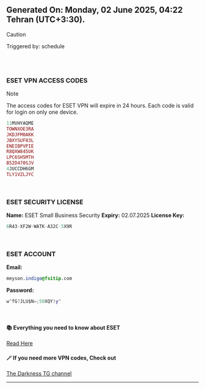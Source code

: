 ## Generated On: Monday, 02 June 2025, 04:22 Tehran (UTC+3:30).

> [!CAUTION]
> Triggered by: schedule

<br><br>

### ESET VPN ACCESS CODES

> [!NOTE]
> The access codes for ESET VPN will expire in 24 hours.
> Each code is valid for login on only one device.

```ruby
11MVHYAQME
TOWNXOE3RA
JKDJFM0AKK
JBXYSUF83L
ENEIBPVPIE
R8QXW845UK
LPC6SH5MTH
B52D470SJV
4JUCCDH6GM
TLY1VZLJYC
```

<br>

### ESET SECURITY LICENSE

**Name:** ESET Small Business Security
**Expiry:** 02.07.2025
**License Key:**

```POV-Ray SDL
6R43-XF2W-WATK-A32C-5X9R
```

<br>

### ESET ACCOUNT

**Email:**

```CSS
meyson.indigo@fsitip.com
```

**Password:**

```POV-Ray SDL
w^fG?JLU$N=;50XQY)y^
```

<br>

#### 📚 Everything you need to know about ESET

[Read Here](https://t.me/F_NiREvil/2113)

#### 🪄 If you need more VPN codes, Check out

[The Darkness TG channel](https://t.me/Eset_key_trial)

---

<br><br>

